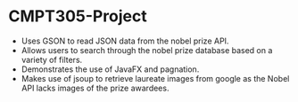 # CMPT305-Project
- Uses GSON to read JSON data from the nobel prize API.
- Allows users to search through the nobel prize database based on a variety of filters.
- Demonstrates the use of JavaFX and pagnation.
- Makes use of jsoup to retrieve laureate images from google as the Nobel API lacks images of the prize awardees.
